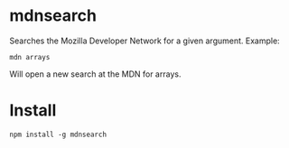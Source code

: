 # mdnsearch

Searches the Mozilla Developer Network for a given argument.  Example:

```
mdn arrays
```

Will open a new search at the MDN for arrays.

# Install

```
npm install -g mdnsearch
```